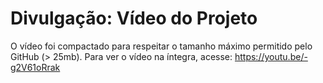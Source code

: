 # Divulgação: Vídeo do Projeto

O vídeo foi compactado para respeitar o tamanho máximo permitido pelo GitHub (> 25mb). Para ver o vídeo na íntegra, acesse: https://youtu.be/-g2V61oRrak
